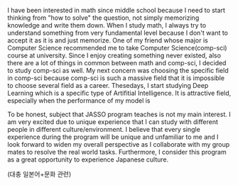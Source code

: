 I have been interested in math since middle school because I need to start thinking from "how to solve" the question, not simply memorizing knowledge and write them down. When I study math, I always try to understand something from very fundamental level because I don't want to accept it as it is and just memorize. One of my friend whose major is Computer Science recommended me to take Computer Science(comp-sci) course at university. Since I enjoy creating something never existed, also there are a lot of things in common between math and comp-sci, I decided to study comp-sci as well. My next concern was choosing the specific field in comp-sci because comp-sci is such a massive field that it is impossible to choose several field as a career. Thesedays, I start studying Deep Learning which is a specific type of Artifitial Intelligence. It is attractive field, especially when the performance of my model is 


To be honest, subject that JASSO program teaches is not my main interest. I am very excited due to unique experience that I can study with different people in different culture/environment. I believe that every single experience during the program will be unique and unfamiliar to me and I look forward to widen my overall perspective as I collaborate with my group mates to resolve the real world tasks. Furthermore, I consider this program as a great opportunity to experience Japanese culture. 



(대충 일본어+문화 관련)

